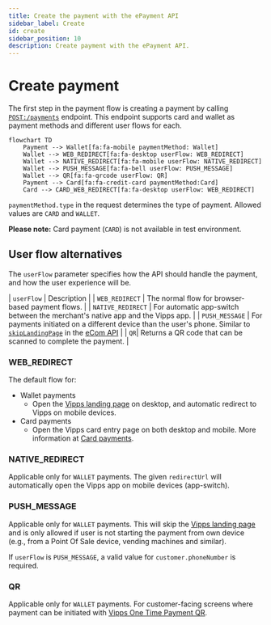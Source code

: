 ```yaml
---
title: Create the payment with the ePayment API
sidebar_label: Create
id: create
sidebar_position: 10
description: Create payment with the ePayment API.
---
```



# Create payment

The first step in the payment flow is creating a payment by calling
[`POST:/payments`](https://developer.vippsmobilepay.com/api/epayment#tag/CreatePayments)
endpoint. This endpoint supports card and wallet as payment methods and different user flows for each.

```mermaid
flowchart TD
    Payment --> Wallet[fa:fa-mobile paymentMethod: Wallet]
    Wallet --> WEB_REDIRECT[fa:fa-desktop userFlow: WEB_REDIRECT]
    Wallet --> NATIVE_REDIRECT[fa:fa-mobile userFlow: NATIVE_REDIRECT]
    Wallet --> PUSH_MESSAGE[fa:fa-bell userFlow: PUSH_MESSAGE]
    Wallet --> QR[fa:fa-qrcode userFlow: QR]
    Payment --> Card[fa:fa-credit-card paymentMethod:Card]
    Card --> CARD_WEB_REDIRECT[fa:fa-desktop userFlow: WEB_REDIRECT]
```

`paymentMethod.type` in the request determines the type of payment. Allowed
values are `CARD` and `WALLET`.

**Please note:** Card payment (`CARD`) is not available in test environment.

## User flow alternatives

The `userFlow` parameter specifies how the API should handle the payment,
and how the user experience will be.

| `userFlow` | Description |
| `WEB_REDIRECT` | The normal flow for browser-based payment flows. |
| `NATIVE_REDIRECT` | For automatic app-switch between the merchant's native app and the Vipps app. |
| `PUSH_MESSAGE` | For payments initiated on a different device than the user's phone. Similar to [`skipLandingPage`](https://developer.vippsmobilepay.com/docs/vipps-developers/common-topics/vipps-landing-page#skip-landing-page) in the [eCom API](https://developer.vippsmobilepay.com/docs/APIs/ecom-api) |
| `QR`| Returns a QR code that can be scanned to complete the payment. |

### WEB_REDIRECT

The default flow for:

- Wallet payments
  - Open the
    [Vipps landing page](https://developer.vippsmobilepay.com/docs/vipps-developers/common-topics/vipps-landing-page)
    on desktop, and automatic redirect to Vipps on mobile devices.
- Card payments
  - Open the Vipps card entry page on both desktop and mobile. More information at
    [Card payments](https://developer.vippsmobilepay.com/docs/APIs/checkout-api/vipps-checkout-api-faq#card-payments).

### NATIVE_REDIRECT

Applicable only for `WALLET` payments.
The given `redirectUrl` will automatically open the Vipps app on mobile devices (app-switch).

### PUSH_MESSAGE

Applicable only for `WALLET` payments. This will skip the
[Vipps landing page](https://developer.vippsmobilepay.com/docs/vipps-developers/common-topics/vipps-landing-page)
and is only allowed if user is not starting the payment from own device
(e.g., from a Point Of Sale device, vending machines and similar).

If `userFlow` is `PUSH_MESSAGE`, a valid value for `customer.phoneNumber` is required.

### QR

Applicable only for `WALLET` payments. For customer-facing screens where payment
can be initiated with
[Vipps One Time Payment QR](https://developer.vippsmobilepay.com/docs/APIs/qr-api/vipps-qr-one-time-payment-api-howitworks).
